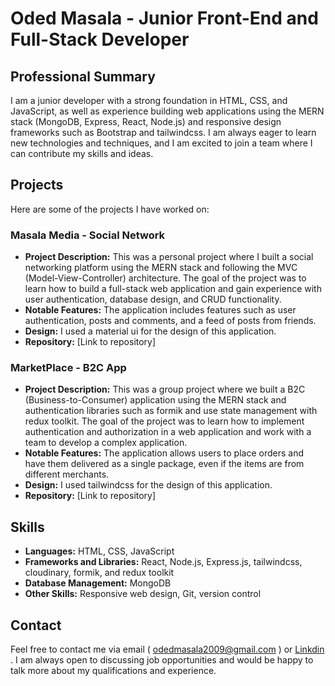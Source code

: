 # Oded Masala - Junior Front-End and Full-Stack Developer

## Professional Summary

I am a junior developer with a strong foundation in HTML, CSS, and JavaScript, as well as experience building web applications using the MERN stack (MongoDB, Express, React, Node.js) and responsive design frameworks such as Bootstrap and tailwindcss. I am always eager to learn new technologies and techniques, and I am excited to join a team where I can contribute my skills and ideas.

## Projects

Here are some of the projects I have worked on:

### Masala Media - Social Network
- **Project Description:** This was a personal project where I built a social networking platform using the MERN stack and following the MVC (Model-View-Controller) architecture. The goal of the project was to learn how to build a full-stack web application and gain experience with user authentication, database design, and CRUD functionality.
- **Notable Features:** The application includes features such as user authentication, posts and comments, and a feed of posts from friends.
- **Design:** I used a material ui for the design of this application.
- **Repository:** [Link to repository]

### MarketPlace - B2C App
- **Project Description:** This was a group project where we built a B2C (Business-to-Consumer) application using the MERN stack and authentication libraries such as formik and use state management with redux toolkit. The goal of the project was to learn how to implement authentication and authorization in a web application and work with a team to develop a complex application.
- **Notable Features:** The application allows users to place orders and have them delivered as a single package, even if the items are from different merchants.
- **Design:** I used tailwindcss for the design of this application.
- **Repository:** [Link to repository]

## Skills

- **Languages:** HTML, CSS, JavaScript
- **Frameworks and Libraries:** React, Node.js, Express.js, tailwindcss, cloudinary, formik, and redux toolkit
- **Database Management:** MongoDB
- **Other Skills:** Responsive web design, Git, version control

## Contact

Feel free to contact me via email ( odedmasala2009@gmail.com ) or <a href="https://www.linkedin.com/in/oded-masala/">Linkdin</a>
. I am always open to discussing job opportunities and would be happy to talk more about my qualifications and experience.
